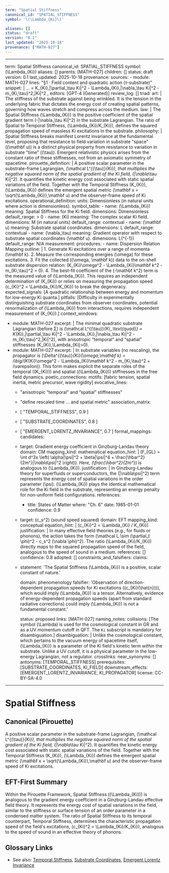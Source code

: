 ```yaml
---
term: "Spatial Stiffness"
canonical_id: "SPATIAL_STIFFNESS"
symbol: '\(\Lambda_{Ki}\)'

aliases: []
status: "draft"
version: "0.1"
last_updated: "2025-10-18"
provenance: ["MATH-027"]
---
```


---
term: Spatial Stiffness
canonical_id: SPATIAL_STIFFNESS
symbol: \(\Lambda_{Ki}\)
aliases: []
parents: [MATH-027]
children: []
status: draft
version: 0.1
last_updated: 2025-10-18
provenance:
  sources:
    - module: MATH-027
      lines: "§1 · Field content and quadratic action (τ-substrate)"
      snippet: |
        ... = K_{Ki}\,|\partial_\tau Ki|^2
        - \Lambda_{Ki}\,|\nabla_\tau Ki|^2
        - m_{Ki,\tau}^2\,|Ki|^2 ,
  editors: [GPT-4 (Generated)]
  review_log: []
triad:
  art: |
    The stiffness of the substrate against being wrinkled. It is the tension in the underlying fabric that dictates the energy cost of creating spatial patterns, governing how waves stretch and compress across the medium.
  law: |
    The Spatial Stiffness \(\Lambda_{Ki}\) is the positive coefficient of the spatial gradient term \(-|\nabla_\tau Ki|^2\) in the substrate Lagrangian. The ratio of Spatial to Temporal Stiffness, \(\Lambda_{Ki}/K_{Ki}\), defines the squared propagation speed of massless Ki excitations in the substrate.
  philosophy: |
    Spatial Stiffness breaks manifest Lorentz invariance at the fundamental level, proposing that resistance to field variation in substrate "space" (\(\mathbf u\)) is a distinct physical property from resistance to variation in substrate "time" (\(\tau\)). Emergent relativistic physics arises from the constant ratio of these stiffnesses, not from an axiomatic symmetry of spacetime.
pirouette_definition: |
  A positive scalar parameter in the substrate-frame Lagrangian, \(\mathcal L^{(\tau)}_{Ki}\), that multiplies the negative squared norm of the spatial gradient of the Ki field, \(|\nabla_\tau Ki|^2\). It quantifies the kinetic energy cost associated with static spatial variations of the field. Together with the Temporal Stiffness \(K_{Ki}\), \(\Lambda_{Ki}\) defines the emergent spatial metric \(\mathbf x = \sqrt{\Lambda_{Ki}}\,\mathbf u\) and the observer-frame speed of Ki excitations.
operational_definition:
  units: Dimensionless (in natural units where action is dimensionless).
  symbol_table:
    - name: \(\Lambda_{Ki}\)
      meaning: Spatial Stiffness for the Ki field.
      dimensions: Dimensionless
      default_range: > 0
    - name: \(Ki\)
      meaning: The complex scalar Ki field.
      dimensions: M (in natural units)
      default_range: contextual
    - name: \(\mathbf u\)
      meaning: Substrate spatial coordinates.
      dimensions: L
      default_range: contextual
    - name: \(\nabla_\tau\)
      meaning: Gradient operator with respect to substrate spatial coordinates \(\mathbf u\).
      dimensions: L\(^{-1}\)
      default_range: N/A
  measurement:
    procedures:
      - name: Dispersion Relation Mapping
        outline: |
          1. Generate Ki excitations over a range of momenta \(\mathbf k\).
          2. Measure the corresponding energies \(\omega\) for these excitations.
          3. Fit the collected \((\omega, \mathbf k)\) data to the on-shell substrate dispersion relation: \(K_{Ki}\omega^2 - \Lambda_{Ki}\mathbf k^2 - m_{Ki,\tau}^2 = 0\).
          4. The best-fit coefficient of the \(-\mathbf k^2\) term is the measured value of \(\Lambda_{Ki}\). This requires an independent determination of \(K_{Ki}\) or relies on measuring the propagation speed \(c_{Ki}^2 = \Lambda_{Ki}/K_{Ki}\) to break the degeneracy.
        expected_signals: [A quadratic relationship between energy and momentum for low-energy Ki quanta.]
        pitfalls: [Difficulty in experimentally distinguishing substrate coordinates from observer coordinates, potential renormalization of \(\Lambda_{Ki}\) from interactions, requires independent measurement of \(K_{Ki}\).]
context_windows:
  - module: MATH-027
    excerpt: |
      The minimal quadratic substrate Lagrangian (before Σ) is
      \(\mathcal L^{(\tau)}_{Ki,\,\text{quad}} = K_{Ki}\,|\partial_\tau Ki|^2 - \Lambda_{Ki}\,|\nabla_\tau Ki|^2 - m_{Ki,\tau}^2\,|Ki|^2\),
      with anisotropic “temporal” and “spatial” stiffnesses \(K_{Ki},\Lambda_{Ki}>0\).
  - module: MATH-027
    excerpt: |
      In substrate variables (no rescaling), the propagator is
      \(\Delta^{(\tau)}_{Ki}(\omega,\mathbf k) = i\big/(K_{Ki}\omega^2 - \Lambda_{Ki}\mathbf k^2 - m_{Ki,\tau}^2 + i\varepsilon)\). This form makes explicit the separate roles of the temporal (\(K_{Ki}\)) and spatial (\(\Lambda_{Ki}\)) stiffnesses in the free field dynamics.
poetic_connections:
  motifs: [fabric tension, spatial inertia, metric precursor, wave rigidity]
  evocative_lines:
    - "anisotropic “temporal” and “spatial” stiffnesses"
    - "define rescaled time ... and spatial metric"
  association_matrix:
    - [ "TEMPORAL_STIFFNESS", 0.9 ]
    - [ "SUBSTRATE_COORDINATES", 0.8 ]
    - [ "EMERGENT_LORENTZ_INVARIANCE", 0.7 ]
formal_mappings:
  candidates:
    - target: Gradient energy coefficient in Ginzburg-Landau theory
      domain: CM
      mapping_kind: mathematical
      equation_hint: |
        \(F_{GL} = \int d^3x \left( \alpha|\psi|^2 + \beta|\psi|^4 + \frac{\hbar^2}{2m^*}|\nabla\psi|^2 \right)\). Here, \(\frac{\hbar^2}{2m^*}\) is analogous to \(\Lambda_{Ki}\).
      justification: |
        In Ginzburg-Landau theory for superfluids or superconductors, the \(|\nabla\psi|^2\) term represents the energy cost of spatial variations in the order parameter \(\psi\). \(\Lambda_{Ki}\) plays the identical mathematical role for the Ki field in the substrate, representing an energy penalty for non-uniform field configurations.
      references:
        - title: States of Matter
          where: "Ch. 6"
          date: 1985-01-01
      confidence: 0.9
    - target: \(c_s^2\) (sound speed squared)
      domain: EFT
      mapping_kind: conceptual
      equation_hint: |
        \(c_{Ki}^2 = \Lambda_{Ki} / K_{Ki}\)
      justification: |
        In many effective field theories (e.g., for fluids or phonons), the action takes the form \(\mathcal L \sim (\partial_t \phi)^2 - c_s^2 (\nabla \phi)^2\). The ratio \(\Lambda_{Ki}/K_{Ki}\) directly maps to the squared propagation speed of the field, analogous to the speed of sound in a medium.
      references:
        []
      confidence: 0.8
  adopted:
    []
constraints_and_falsifiers:
  claims:
    - statement: 'The Spatial Stiffness \(\Lambda_{Ki}\) is a positive, scalar constant of nature.'

      domain: phenomenology
      falsifier: 'Observation of direction-dependent propagation speeds for Ki excitations (\(c_{Ki}(\hat{n})\)), which would imply \(\Lambda_{Ki}\) is a tensor. Alternatively, evidence of energy-dependent propagation speeds (apart from standard radiative corrections) could imply \(\Lambda_{Ki}\) is not a fundamental constant.'

      status: proposed
      links: [MATH-027]
naming_notes:
  collisions: [The symbol \(\Lambda\) is used for the cosmological constant in GR and as a UV momentum cutoff in QFT. The `Ki` subscript is mandatory for disambiguation.]
  disambiguation: |
    Unlike the cosmological constant, which pertains to the vacuum energy of spacetime itself, \(\Lambda_{Ki}\) is a parameter of the Ki field's kinetic term *within* the substrate. Unlike a UV cutoff, it is a physical parameter in the low-energy Lagrangian, not a regulator.
crosslinks:
  near_synonyms: []
  antonyms: [TEMPORAL_STIFFNESS]
  prerequisites: [SUBSTRATE_COORDINATES, KI_FIELD]
  downstream_effects: [EMERGENT_LORENTZ_INVARIANCE, KI_PROPAGATOR]
license: CC-BY-SA-4.0
---

# Spatial Stiffness

## Canonical (Pirouette)
A positive scalar parameter in the substrate-frame Lagrangian, \(\mathcal L^{(\tau)}_{Ki}\), that multiplies the negative squared norm of the spatial gradient of the Ki field, \(|\nabla_\tau Ki|^2\). It quantifies the kinetic energy cost associated with static spatial variations of the field. Together with the Temporal Stiffness \(K_{Ki}\), \(\Lambda_{Ki}\) defines the emergent spatial metric \(\mathbf x = \sqrt{\Lambda_{Ki}}\,\mathbf u\) and the observer-frame speed of Ki excitations.

## EFT-First Summary
Within the Pirouette Framework, Spatial Stiffness (\(\Lambda_{Ki}\)) is analogous to the gradient energy coefficient in a Ginzburg-Landau effective field theory. It represents the energy cost of spatial variations in the field, similar to the stiffness or surface tension of an order parameter in a condensed matter system. The ratio of Spatial Stiffness to its temporal counterpart, Temporal Stiffness, determines the characteristic propagation speed of the field's excitations, \(c_{Ki}^2 = \Lambda_{Ki}/K_{Ki}\), analogous to the speed of sound in an effective theory of phonons.

## Glossary Links
- See also: [Temporal Stiffness](<./temporal_stiffness.md>), [Substrate Coordinates](<./substrate_coordinates.md>), [Emergent Lorentz Invariance](<./emergent_lorentz_invariance.md>)